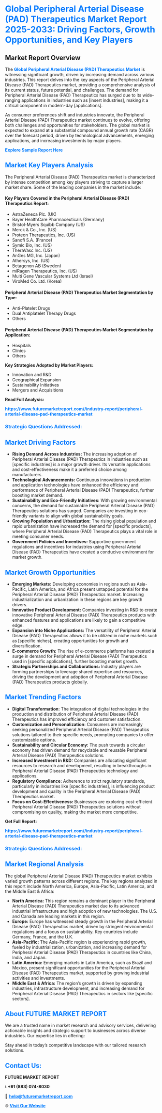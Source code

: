 <h1 style="color: #007BFF;">Global Peripheral Arterial Disease (PAD) Therapeutics Market Report 2025-2033: Driving Factors, Growth Opportunities, and Key Players</h1>

<section id="overview">
<h2>Market Report Overview</h2>
<p>The <a href="https://www.futuremarketreport.com//industry-report/peripheral-arterial-disease-pad-therapeutics-market" style="color: #007BFF; text-decoration: none;"><strong>Global Peripheral Arterial Disease (PAD) Therapeutics Market</strong></a> is witnessing significant growth, driven by increasing demand across various industries. This report delves into the key aspects of the Peripheral Arterial Disease (PAD) Therapeutics market, providing a comprehensive analysis of its current status, future potential, and challenges. The demand for Peripheral Arterial Disease (PAD) Therapeutics has surged due to its wide-ranging applications in industries such as [insert industries], making it a critical component in modern-day [applications].</p>
<p>As consumer preferences shift and industries innovate, the Peripheral Arterial Disease (PAD) Therapeutics market continues to evolve, offering both challenges and opportunities for stakeholders. The global market is expected to expand at a substantial compound annual growth rate (CAGR) over the forecast period, driven by technological advancements, emerging applications, and increasing investments by major players.</p>
</section>

<section id="overview">
<p><a href="https://www.futuremarketreport.com//request-sample/reportId=91930" style="color: #007BFF; text-decoration: none;"><strong>Explore Sample Report Here</strong></a></p>
</section>

<section id="key-players">
<h2 style="color: #007BFF;">Market Key Players Analysis</h2>
<p>The Peripheral Arterial Disease (PAD) Therapeutics market is characterized by intense competition among key players striving to capture a larger market share. Some of the leading companies in the market include:</p>
<h4>Key Players Covered in the Peripheral Arterial Disease (PAD) Therapeutics Report:</h4>
<ul><li>AstraZeneca Plc. (UK)</li><li>Bayer HealthCare Pharmaceuticals (Germany)</li><li>Bristol-Myers Squibb Company (US)</li><li>Merck &amp; Co., Inc. (US)</li><li>Proteon Therapeutics, Inc. (US)</li><li>Sanofi S.A. (France)</li><li>Symic Bio, Inc. (US)</li><li>TheraVasc Inc. (US)</li><li>AnGes MG, Inc. (Japan)</li><li>Athersys, Inc. (US)</li><li>Betagenon AB (Sweden)</li><li>miRagen Therapeutics, Inc. (US)</li><li>Multi Gene Vascular Systems Ltd (Israel)</li><li>ViroMed Co. Ltd. (Korea)</li></ul>
<h4>Peripheral Arterial Disease (PAD) Therapeutics Market Segmentation by Type:</h4>
<ul><li>Anti-Platelet Drugs</li><li>Dual Antiplatelet Therapy Drugs</li><li>Others</li></ul>

<h4>Peripheral Arterial Disease (PAD) Therapeutics Market Segmentation by Application:</h4>
<ul><li>Hospitals</li><li>Clinics</li><li>Others</li></ul>
<p><strong>Key Strategies Adopted by Market Players:</strong></p>
<ul>
<li>Innovation and R&D</li>
<li>Geographical Expansion</li>
<li>Sustainability Initiatives</li>
<li>Mergers and Acquisitions</li>
</ul>
</section>

<section>
<p><strong>Read Full Analysis: </strong></p><a href="https://www.futuremarketreport.com//industry-report/peripheral-arterial-disease-pad-therapeutics-market" style="color: #007BFF; text-decoration: none;"><strong>https://www.futuremarketreport.com//industry-report/peripheral-arterial-disease-pad-therapeutics-market</strong></a>
<h3 style="color: #007BFF;">Strategic Questions Addressed:</h3>
</section>

<section id="driving-factors">
<h2 style="color: #007BFF;">Market Driving Factors</h2>
<ul>
<li><strong>Rising Demand Across Industries:</strong> The increasing adoption of Peripheral Arterial Disease (PAD) Therapeutics in industries such as [specific industries] is a major growth driver. Its versatile applications and cost-effectiveness make it a preferred choice among manufacturers.</li>
<li><strong>Technological Advancements:</strong> Continuous innovations in production and application technologies have enhanced the efficiency and performance of Peripheral Arterial Disease (PAD) Therapeutics, further boosting market demand.</li>
<li><strong>Sustainability and Eco-Friendly Initiatives:</strong> With growing environmental concerns, the demand for sustainable Peripheral Arterial Disease (PAD) Therapeutics solutions has surged. Companies are investing in eco-friendly variants to align with global sustainability goals.</li>
<li><strong>Growing Population and Urbanization:</strong> The rising global population and rapid urbanization have increased the demand for [specific products], where Peripheral Arterial Disease (PAD) Therapeutics plays a vital role in meeting consumer needs.</li>
<li><strong>Government Policies and Incentives:</strong> Supportive government regulations and incentives for industries using Peripheral Arterial Disease (PAD) Therapeutics have created a conducive environment for market growth.</li>
</ul>
</section>

<section id="growth-opportunities">
<h2 style="color: #007BFF;">Market Growth Opportunities</h2>
<ul>
<li><strong>Emerging Markets:</strong> Developing economies in regions such as Asia-Pacific, Latin America, and Africa present untapped potential for the Peripheral Arterial Disease (PAD) Therapeutics market. Increasing industrialization and urbanization in these regions are key growth drivers.</li>
<li><strong>Innovative Product Development:</strong> Companies investing in R&D to create innovative Peripheral Arterial Disease (PAD) Therapeutics products with enhanced features and applications are likely to gain a competitive edge.</li>
<li><strong>Expansion into Niche Applications:</strong> The versatility of Peripheral Arterial Disease (PAD) Therapeutics allows it to be utilized in niche markets such as [specific niches], creating opportunities for growth and diversification.</li>
<li><strong>E-commerce Growth:</strong> The rise of e-commerce platforms has created a surge in demand for Peripheral Arterial Disease (PAD) Therapeutics used in [specific applications], further boosting market growth.</li>
<li><strong>Strategic Partnerships and Collaborations:</strong> Industry players are forming partnerships to leverage shared expertise and resources, driving the development and adoption of Peripheral Arterial Disease (PAD) Therapeutics products globally.</li>
</ul>
</section>

<section id="trending-factors">
<h2 style="color: #007BFF;">Market Trending Factors</h2>
<ul>
<li><strong>Digital Transformation:</strong> The integration of digital technologies in the production and distribution of Peripheral Arterial Disease (PAD) Therapeutics has improved efficiency and customer satisfaction.</li>
<li><strong>Customization and Personalization:</strong> Consumers are increasingly seeking personalized Peripheral Arterial Disease (PAD) Therapeutics solutions tailored to their specific needs, prompting companies to offer customizable options.</li>
<li><strong>Sustainability and Circular Economy:</strong> The push towards a circular economy has driven demand for recyclable and reusable Peripheral Arterial Disease (PAD) Therapeutics solutions.</li>
<li><strong>Increased Investment in R&D:</strong> Companies are allocating significant resources to research and development, resulting in breakthroughs in Peripheral Arterial Disease (PAD) Therapeutics technology and applications.</li>
<li><strong>Regulatory Compliance:</strong> Adherence to strict regulatory standards, particularly in industries like [specific industries], is influencing product development and quality in the Peripheral Arterial Disease (PAD) Therapeutics market.</li>
<li><strong>Focus on Cost-Effectiveness:</strong> Businesses are exploring cost-efficient Peripheral Arterial Disease (PAD) Therapeutics solutions without compromising on quality, making the market more competitive.</li>
</ul>
</section>

<section>
<p><strong>Get Full Report: </strong></p><a href="https://www.futuremarketreport.com//industry-report/peripheral-arterial-disease-pad-therapeutics-market" style="color: #007BFF; text-decoration: none;"><strong>https://www.futuremarketreport.com//industry-report/peripheral-arterial-disease-pad-therapeutics-market</strong></a>
<h3 style="color: #007BFF;">Strategic Questions Addressed:</h3>
</section>


<section id="regional-analysis">
<h2 style="color: #007BFF;">Market Regional Analysis</h2>
<p>The global Peripheral Arterial Disease (PAD) Therapeutics market exhibits varied growth patterns across different regions. The key regions analyzed in this report include North America, Europe, Asia-Pacific, Latin America, and the Middle East & Africa:</p>
<ul>
<li><strong>North America:</strong> This region remains a dominant player in the Peripheral Arterial Disease (PAD) Therapeutics market due to its advanced industrial infrastructure and high adoption of new technologies. The U.S. and Canada are leading markets in this region.</li>
<li><strong>Europe:</strong> Europe has witnessed steady growth in the Peripheral Arterial Disease (PAD) Therapeutics market, driven by stringent environmental regulations and a focus on sustainability. Key countries include Germany, France, and the U.K.</li>
<li><strong>Asia-Pacific:</strong> The Asia-Pacific region is experiencing rapid growth, fueled by industrialization, urbanization, and increasing demand for Peripheral Arterial Disease (PAD) Therapeutics in countries like China, India, and Japan.</li>
<li><strong>Latin America:</strong> Emerging markets in Latin America, such as Brazil and Mexico, present significant opportunities for the Peripheral Arterial Disease (PAD) Therapeutics market, supported by growing industrial activities and investments.</li>
<li><strong>Middle East & Africa:</strong> The region’s growth is driven by expanding industries, infrastructure development, and increasing demand for Peripheral Arterial Disease (PAD) Therapeutics in sectors like [specific sectors].</li>
</ul>
</section>

<footer>
<h2 style="color: #007BFF;">About FUTURE MARKET REPORT</h2>
<p>We are a trusted name in market research and advisory services, delivering actionable insights and strategic support to businesses across diverse industries. Our expertise lies in offering:</p>

<p>Stay ahead in today’s competitive landscape with our tailored research solutions.</p>

<h2 style="color: #007BFF;">Contact Us:</h2>
<p><strong>FUTURE MARKET REPORT</strong></p>
<p>📞 <strong>+91 (883) 074-8030</strong></p>
<p>📧 <strong><a href="mailto:help@futuremarketreport.com" style="color: #007BFF;">help@futuremarketreport.com</a></strong></p>
<p>🌐 <strong><a href="https://www.futuremarketreport.com/" style="color: #007BFF;">Visit Our Website</a></strong></p>
</footer>